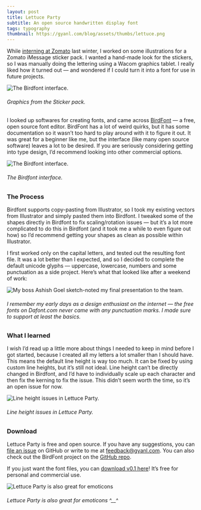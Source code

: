 ```yaml
---
layout: post
title: Lettuce Party
subtitle: An open source handwritten display font
tags: typography
thumbnail: https://gyanl.com/blog/assets/thumbs/lettuce.png
---
```


While [interning at Zomato](/zomato) last winter, I worked on some illustrations for a Zomato iMessage sticker pack. I wanted a hand-made look for the stickers, so I was manually doing the lettering using a Wacom graphics tablet. I really liked how it turned out — and wondered if I could turn it into a font for use in future projects.

![The Birdfont interface.](https://gyanl.com/blog/assets/stickers.png)
###### Graphics from the Sticker pack.

I looked up softwares for creating fonts, and came across [BirdFont](https://birdfont.org/) — a free, open source font editor. BirdFont has a lot of weird quirks, but it has some documentation so it wasn’t too hard to play around with it to figure it out. It was great for a beginner like me, but the interface (like many open source software) leaves a lot to be desired. If you are seriously considering getting into type design, I’d recommend looking into other commercial options.

![The Birdfont interface.](https://gyanl.com/blog/assets/birdfont-interface.png)
###### The Birdfont interface.

### The Process
Birdfont supports copy-pasting from Illustrator, so I took my existing vectors from Illustrator and simply pasted them into Birdfont. I tweaked some of the shapes directly in Birdfont to fix scaling/rotation issues — but it’s a lot more complicated to do this in Birdfont (and it took me a while to even figure out how) so I’d recommend getting your shapes as clean as possible within Illustrator.

I first worked only on the capital letters, and tested out the resulting font file. It was a lot better than I expected, and so I decided to complete the default unicode glyphs — uppercase, lowercase, numbers and some punctuation as a side project. Here’s what that looked like after a weekend of work:

![My boss Ashish Goel sketch-noted my final presentation to the team.](https://gyanl.com/blog/assets/lettuce-party-sample.png)
###### I remember my early days as a design enthusiast on the internet — the free fonts on Dafont.com never came with any punctuation marks. I made sure to support at least the basics.

### What I learned
I wish I’d read up a little more about things I needed to keep in mind before I got started, because I created all my letters a lot smaller than I should have. This means the default line height is way too much. It can be fixed by using custom line heights, but it’s still not ideal. Line height can’t be directly changed in Birdfont, and I’d have to individually scale up each character and then fix the kerning to fix the issue. This didn’t seem worth the time, so it’s an open issue for now.

![Line height issues in Lettuce Party.](https://gyanl.com/blog/assets/lettuce-party-line.png)
###### Line height issues in Lettuce Party.

### Download
Lettuce Party is free and open source. If you have any suggestions, you can [file an issue](https://github.com/gyanl/Lettuce-Party/issues) on GitHub or write to me at feedback@gyanl.com. You can also check out the BirdFont project on the [GitHub repo](https://github.com/gyanl/Lettuce-Party).

If you just want the font files, you can [download v0.1 here](https://github.com/gyanl/Lettuce-Party/raw/master/Lettuce%20Party%20Regular.zip)! It’s free for personal and commercial use.

![Lettuce Party is also great for emoticons](https://gyanl.com/blog/assets/lettuce-party-emote.png)
###### Lettuce Party is also great for emoticons ^__^

